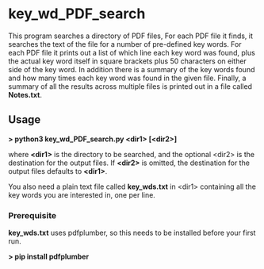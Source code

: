 
# key_wd_PDF_search

This program searches a directory of PDF files,  For each PDF file it finds, it searches the text of the file for a number of pre-defined key words.  For each PDF file it prints out a list of which line each key word was found, plus the actual key word itself in square brackets plus 50 characters on either side of the key word.  In addition there is a summary of the key words found and how many times each key word was found in the given file.  Finally, a summary of all the results across multiple files is printed out in a file called **Notes.txt**.

## Usage
**\> python3  key_wd_PDF_search.py  \<dir1\>  \[\<dir2\>\]**

where **\<dir1\>** is the directory to be searched, and the optional \<dir2\> is the destination for the output files.  If **\<dir2\>** is omitted, the destination for the output files defaults to **\<dir1\>**.

You also need a plain text file called **key_wds.txt** in \<dir1\>  containing all the key words you are interested in, one per line.

### Prerequisite

**key_wds.txt** uses pdfplumber, so this needs to be installed before your first run.

**\> pip install pdfplumber**
